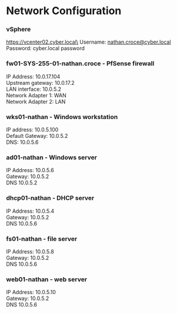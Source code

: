# Network Configuration

### vSphere

https://vcenter02.cyber.local\
Username: nathan.croce@cyber.local\
Password: cyber.local password

### fw01-SYS-255-01-nathan.croce - PfSense firewall

IP Address: 10.0.17.104\
Upstream gateway: 10.0.17.2\
LAN interface: 10.0.5.2\
Network Adapter 1: WAN\
Network Adapter 2: LAN

### wks01-nathan - Windows workstation

IP address: 10.0.5.100\
Default Gateway: 10.0.5.2\
DNS: 10.0.5.6

### ad01-nathan - Windows server

IP Address: 10.0.5.6\
Gateway: 10.0.5.2\
DNS 10.0.5.2

### dhcp01-nathan - DHCP server

IP Address: 10.0.5.4\
Gateway: 10.0.5.2\
DNS 10.0.5.6

### fs01-nathan - file server

IP Address: 10.0.5.8\
Gateway: 10.0.5.2\
DNS 10.0.5.6

### web01-nathan - web server

IP Address: 10.0.5.10\
Gateway: 10.0.5.2\
DNS 10.0.5.6
